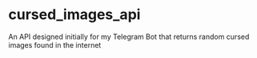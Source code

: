 # cursed_images_api
An API designed initially for my Telegram Bot that returns random cursed images found in the internet
